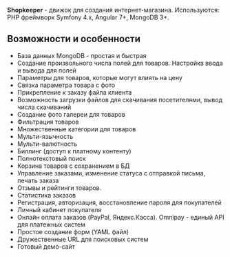 **Shopkeeper** - движок для создания интернет-магазина. Используются: PHP фреймворк Symfony 4.x, Angular 7+, MongoDB 3+.

Возможности и особенности
-------------------------

- База данных MongoDB - простая и быстрая
- Создание произвольного числа полей для товаров. Настройка ввода и вывода для полей
- Параметры для товаров, которые могут влиять на цену
- Связка параметра товара с фото
- Прикрепление к заказу файла клиента
- Возможность загрузки файлов для скачивания посетителями, вывод числа скачиваний
- Создание фото галереи для товаров
- Фильтрация товаров
- Множественные категории для товаров
- Мульти-язычность
- Мульти-валютность
- Биллинг (доступ к платному контенту)
- Полнотекстовый поиск
- Корзина товаров с сохранением в БД
- Управление заказами, изменение статуса с отправкой письма, печать заказа
- Отзывы и рейтинги товаров.
- Статистика заказов
- Регистрация, авторизация, восстановление пароля для покупателей
- Личный кабинет покупателя
- Онлайн оплата заказов (PayPal, Яндекс.Касса). Omnipay - единый API для платежных систем
- Простое создание форм (YAML файл)
- Дружественные URL для поисковых систем
- Готовый демо-сайт
